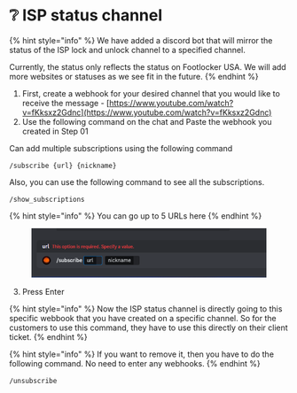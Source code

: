# ❔ ISP status channel

{% hint style="info" %}
We have added a discord bot that will mirror the status of the ISP lock and unlock channel to a specified channel.

Currently, the status only reflects the status on Footlocker USA. We will add more websites or statuses as we see fit in the future.
{% endhint %}

1. First, create a webhook for your desired channel that you would like to receive the message - [https://www.youtube.com/watch?v=fKksxz2Gdnc](https://www.youtube.com/watch?v=fKksxz2Gdnc)
2. Use the following command on the chat and Paste the webhook you created in Step 01&#x20;

Can add multiple subscriptions using the following command

```
/subscribe {url} {nickname}
```

Also, you can use the following command to see all the subscriptions.

```
/show_subscriptions
```

{% hint style="info" %}
You can go up to 5 URLs here
{% endhint %}

<figure><img src="../../.gitbook/assets/image (19).png" alt=""><figcaption></figcaption></figure>

3. Press Enter

{% hint style="info" %}
Now the ISP status channel is directly going to this specific webbook that you have created on a specific channel. So for the customers to use this command, they have to use this directly on their client ticket.
{% endhint %}

{% hint style="info" %}
If you want to remove it, then you have to do the following command. No need to enter any webhooks.
{% endhint %}

```
/unsubscribe
```



